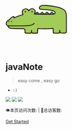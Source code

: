 <svg t="1611044921663" class="icon" viewBox="0 0 2173 1024" version="1.1" xmlns="http://www.w3.org/2000/svg" p-id="1309" width="200" height="200"><path d="M1891.687489 75.53634c101.898894 37.109106 235.91217 83.853617 265.232341 208.23149 18.219574 74.975319 11.803234 156.230809 14.72817 236.821787-0.833362 148.349277 0.397617 287.656851-1.726638 433.914553-0.168851 23.802553-11.53634 48.405787-34.979405 57.218724-61.701447 7.712681-124.895319 8.344511-186.536851 1.230978-9.907745-1.301787-15.926468-14.897021-27.430127-10.043915-14.09634 14.662809-33.841021 15.692255-53.558468 17.157447-51.428766 2.058894-103.162553-1.26366-154.525958-2.124255-14.357787-3.46417-32.844255-3.627574-38.492596-21.351489-4.48817-44.386043-1.595915-93.254809-4.48817-136.878298-0.735319-9.041702-10.207319-8.279149-16.825191-8.344511-157.085957 20.017021-332.119149 19.281702-492.266213 6.781277-4.123234-0.435745-7.843404 4.455489-8.709447 7.712681 0.397617 42.35983-2.859574 87.911489-2.358468 129.034893-2.924936 9.009021-8.780255 18.421106-17.854638 22.909277-57.245957 9.738894-120.84834 4.221277-179.59217 2.091574-14.030979 1.497872-21.678298-14.559319-35.273532-12.200851-11.601702 8.910979-23.938723 14.962383-39.52749 13.633362-58.74383 0.266894-122.88 2.156936-181.623829-3.660255-9.804255-5.882553-19.145532-14.09634-23.138043-24.870128-1.329021-38.628766 0.63183-77.262979-8.044936-114.301277-4.84766-9.875064-14.695489-15.724936-24.532426-17.026723-143.822979-1.726638-288.441191-0.462979-432.558298-9.570043-55.851574-4.155915-118.587915-21.149957-139.465532-78.466723-0.326809-8.605957-3.19183-16.057191-3.889021-24.701277-26.629447-9.275915-55.154383-36.243064-58.574979-65.399829-6.51983-60.94434 24.766638-111.577872 74.403405-146.486469 18.181447-12.16817 37.964255-20.643404 55.350468-34.875914 35.676596-43.623489 77.96017-80.727149 126.235234-101.637447 12.298894-2.331234 25.894128-3.894468 36.537191 3.654808 16.356766 7.478468 7.40766 45.644255 33.00766 25.698043C415.428085 391.821617 503.197957 363.465532 592.558298 339.123745c9.542809-13.862128-9.237787-23.475745-9.570043-37.435915-13.965617-45.780426-10.174638-104.497021 28.786383-136.616851 39.331404-33.345362 92.857191-50.56817 145.320851-33.28 22.936511 5.523064 39.990468 26.700255 57.578213 42.855489 20.044255 3.061106 28.127319-23.138043 44.582128-28.356085 31.417191-24.374468 76.266213-30.589277 115.624851-19.554043 41.428426 11.040681 82.186894 50.769702 87.906042 94.458554 4.749617 25.164255-4.025191 47.212936-8.415319 69.751829 5.719149 4.155915 9.575489-2.396596 14.030979-4.787744 14.995064-17.484255 33.944511-28.857191 51.330723-41.858724 4.085106-0.430298 6.982809 0.898723 9.804256 2.162383 26.602213 18.317617 50.203234 43.52 76.767319 61.843064 4.123234-0.364936 9.406638 1.29634 12.734638-1.92817 23.601021-19.118298 44.718298-44.78366 69.550298-60.612085 3.687489-1.634043 9.074383-1.525106 12.761872 0.130723 26.961702 18.720681 50.965787 44.789106 78.363234 62.676426 4.123234-0.332255 8.573277 0.893277 11.835915-0.702639 21.569362-21.574809 44.413277-43.552681 67.551319-63.466212 7.483915-4.520851 15.659574-0.299574 21.809022 3.85634 24.004085 19.946213 48.171574 39.462128 72.142978 59.01617 4.123234-0.403064 9.510128 1.688511 12.004766-1.998978 22.402723-21.574809 43.52-47.708596 67.485958-65.563234 4.586213-1.16017 10.702979-1.127489 14.858893 0.13617 24.472511 21.177191 49.702128 41.989447 73.373958 63.133957 10.24 4.221277 16.923234-6.045957 19.880851-13.034213 2.995745-20.910298-5.419574-41.924085-25.033532-53.226212-34.374809-19.581277-75.438298-23.241532-114.001702-32.582809-118.086809-19.913532-242.557277-25.534638-365.796766-33.644936-23.404936-3.458723-45.377362-22.179404-52.627064-44.78366-2.957617-31.319149 5.915234-62.442213 30.355064-84.817702C1270.66417-10.403404 1356.070128 1.862809 1431.601021 2.56c159.809362 8.747574 311.644596 37.169021 460.086468 72.97634" fill="#231916" p-id="1310"></path><path d="M1866.784681 99.954383c98.271319 35.774638 229.893447 66.56 260.542638 188.481362 18.023489 51.897191 12.533106 113.941787 14.461277 171.057021 1.432511 171.323915 4.48817 338.693447-4.384681 510.747234-12.500426 16.721702-35.077447 12.435064-54.457192 14.297872-41.853277 0.468426-89.997617 6.683234-131.420595-3.159149-18.284936-22.342809-8.540596-55.955064-14.826213-83.150978-5.354213-8.714894-15.561532-10.839149-23.802553-6.781277-3.322553 1.628596-6.285617 5.283404-7.946894 8.546043-0.533787 24.270979 0.435745 51.330723-1.465191 76.037446-15.289191 17.952681-44.843574 9.477447-67.088341 14.161703-35.404255 2.195064-74.338043-1.067574-109.644255-1.764766-7.810723-2.924936-20.97566-1.394383-21.678298-13.29566-7.44034-44.119149 4.956596-98.614468-8.605957-141.867574-8.845617-23.508426-33.606809-9.341277-50.900426-10.34349-129.988085 17.39166-259.44783 14.19983-394.588596 11.405617-34.107915-0.762553-65.198298-7.178894-97.710298-10.702978-11.901277 1.92817-24.238298 9.640851-29.717787 21.444085-10.643064 41.858723-1.301787 92.492255-6.154893 136.747574-3.72017 2.156936-6.612426 6.182128-10.73566 6.149447-52.594383 1.16017-109.709617 4.390128-161.841021-4.722383-15.060426-20.643404-3.224511-52.234894-9.172426-76.903489-4.057872-8.676766-13.900255-11.999319-22.54434-8.840171-13.197617 5.64834-10.904511 20.877617-10.136511 32.381277 0.299574 16.923234 3.355234 36.172255-3.360681 52.131404-6.944681 3.224511-14.428596 5.653787-21.809021 6.852085-51.72834 0.299574-110.537532 1.862809-164.765957-3.556766-8.573277-2.897702-10.534128-11.574468-10.501447-19.815489-6.585191-45.186723 14.956936-107.460085-38.334639-128.506553a114.693447 114.693447 0 0 0-31.547914-6.045958c-144.285957 1.198298-288.871489-2.06434-433.854639-9.945872-36.869447-8.878298-88.630468-9.804255-98.96851-55.121702-1.198298-4.885787 0.893277-10.637617 6.677787-9.777021 228.896681 4.057872 447.820255 5.555745 672.686298-2.756086 88.733957-5.75183 176.002723-16.122553 241.495149-80.062638 5.75183-5.283404 9.145191-14.72817 5.054638-22.571574-4.820426-7.385872-14.657362-12.435064-21.64017-5.920681-84.643404 92.922553-215.965957 70.786723-333.186724 83.782808-184.913702 2.892255-381.331064 4.455489-565.00834-0.827915-25.066213-1.862809-51.298043-6.252936-63.836596-31.351829-16.950468-34.67983-3.818213-76.473191 20.681532-103.369532 26.564085-35.110128 64.098043-52.861277 98.407489-75.204085 28.726468-37.572085 67.224511-72.910979 110.08-87.775319 11.100596-2.756085 11.035234 7.843404 11.830468 14.86434-2.195064 11.933957-1.062128 23.437617 5.419575 32.947745 8.148426 5.817191 15.626894-1.830128 22.642383-4.684256 54.522553-34.516426 116.322043-49.974468 175.267404-72.518808 44.516766-14.428596 89.796085-26.297191 134.312851-39.462128 33.045787-20.681532-7.413106-45.715064-8.012255-69.991489-9.575489-30.818043-7.647319-67.387915 10.675745-93.554383 26.961702-31.820255 62.828936-48.373106 104.687659-41.428426 37.800851 2.396596 64.196085 40.034043 81.184681 69.757277 36.439149 16.356766 33.541447-32.582809 54.685957-47.180255 27.293957-24.036766 62.769021-34.805106 100.068766-27.528171 23.769872 7.614638 50.764255 22.277447 60.77549 47.844766 18.148766 40.861957 0.49566 86.277447-19.118298 121.049873-0.462979 9.842383 8.878298 18.154213 16.65634 21.879829 190.632851 8.279149 389.435915 7.979574 578.870468 7.113532 58.847319-8.910979 137.531915 14.793532 167.260596-49.037617 9.706213-29.924766-5.190809-58.019404-27.195915-79.131234-55.622809-36.706043-124.138213-43.852255-191.929191-52.63251-100.896681-13.627915-206.886128-17.086638-309.144511-27.35932-10.643064-2.124255-23.31234-10.474213-25.665362-22.043234-3.594894-16.460255 2.788766-33.214638 10.24-47.180255 51.06383-57.485617 138.795574-36.204936 212.403745-38.835745 148.20766 10.408851 291.796426 32.152511 429.627915 67.028426" fill="#A1CC56" p-id="1311"></path><path d="M956.366979 225.154723c2.761532 9.940426 2.690723 19.84817-0.266894 29.619745-4.651574 9.009021-15.327319 15.49617-25.567319 11.705192-11.465532-9.510128-15.392681-23.508426-11.569021-37.904341 3.692936-6.116766 7.516596-15.523404 15.763064-17.522383 10.272681-2.391149 18.410213 5.920681 21.64017 14.101787M716.734638 233.014468c4.057872 9.439319 0.266894 19.679319-3.126468 28.356085-5.849872 7.282383-13.197617 11.340255-21.874383 7.979575-10.24-5.446809-12.102809-16.122553-13.764085-25.997617 0.931404-11.106043 4.820426-24.270979 16.324085-28.225362 11.470979-1.595915 18.818723 8.774809 22.440851 17.887319" fill="#231916" p-id="1312"></path><path d="M1695.264681 310.54434c-0.866043 4.923915-8.344511 6.51983-14.030979 5.686469-31.645957 1.329021-63.798468 5.12-95.379064 3.22451-2.097021-0.397617-1.198298-3.725617 0-4.918468 15.425362-17.522383 32.408511-35.910809 50.633532-48.91234 23.769872 4.324766 40.856511 29.957447 58.776511 44.919829M1530.400681 317.717787c1.26366 3.725617-2.494638 0.800681-2.924936 3.295319-38.999149-0.332255-75.569021-0.664511-113.369873-0.996766 0-1.634043 0-2.859574 0.032681-4.123234 16.160681-14.232511 32.78434-32.185191 50.502809-44.750978 3.687489 0.397617 8.279149-0.762553 11.067915 0.893276 18.023489 15.36 37.964255 29.091404 54.691404 45.682383M1301.901617 273.402553c17.985362 13.262979 35.507745 29.085957 52.229447 42.822809v3.289872c-36.569872 0.898723-76.037447 0.533787-111.741277-1.034894-2.091574-0.39217 0.038128-2.821447 0.038128-4.085106 17.320851-12.963404 31.88017-30.954213 49.664-41.891404 3.262638 0.435745 7.380426-0.762553 9.809702 0.898723M1130.545021 273.985362c15.926468 12.473191 31.847489 27.762383 46.907915 40.660425-0.032681 1.230979-0.032681 2.06434-0.032681 3.262639-34.941277 2.592681-71.478468-2.260426-104.360851-0.833362-4.052426-2.162383-0.729872-6.285617 0.936851-6.982809 15.321872-13.43183 30.58383-25.698043 46.706383-37.038298 3.295319 0.468426 7.015489-0.729872 9.842383 0.931405" fill="#15AB4A" p-id="1313"></path><path d="M231.233362 586.653957c1.634043 9.041702-5.484936 19.249021-14.962383 19.581277-10.24 1.563234-17.582298-7.113532-20.409192-15.822979-0.27234-8.611404 7.54383-15.926468 14.956936-18.682553 9.940426-2.03166 18.453787 6.710468 20.414639 14.924255M133.866213 588.669277c1.16017 9.041702-5.953362 19.281702-14.924256 19.581276-9.150638 1.998979-15.196596-6.683234-18.856851-12.898042-2.826894-9.875064 5.484936-17.555064 12.936171-20.414639 10.305362-2.826894 18.813277 5.517617 20.844936 13.731405" fill="#231916" p-id="1314"></path></svg>


# javaNote
> easy come , easy go
- `:)`


![](https://img.shields.io/badge/version-v0.0.1-green.svg)   ![](https://img.shields.io/badge/author-Frankie-yellow.svg)   ![](https://img.shields.io/badge/license-MIT-blue.svg)


<span id="busuanzi_container_site_pv" style="display: inline;">
    👁️本页访问次数:<span id="busuanzi_value_site_pv"></span> 
</span>
<span id="busuanzi_container_site_uv" style="display: inline;"> 
    | 🧑总访客数: <span id="busuanzi_value_site_uv"></span>
</span>


[Get Started](#javaNote)